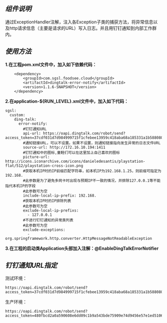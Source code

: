 ***组件说明***
-----
通过ExceptionHandler注解，注入各Exception子类的捕获方法，将异常信息以及http请求信息（主要是请求的URL）写入日志。并且用钉钉通知到内部工作群内。

***使用方法***
-----

**1.在工程pom.xml文件中，加入如下依赖代码：**

                                                              
        <dependency>
            <groupId>com.sgsl.foodsee.cloud</groupId>
            <artifactId>dingtalk-error-notify</artifactId>
            <version>1.1.6-SNAPSHOT</version>
        </dependency>
                                           
        
**2.在application-${RUN_LEVEL}.xml文件中，加入如下代码：**

                             
    sgsl:
      custom:
        ding-talk:
          error-notify:
            #钉钉通知URL
            api-url: https://oapi.dingtalk.com/robot/send?access_token=37cdf031d7d984999715f1cfebee13959c418aba68a185331a1b5880804bb55d
            #通知链接URL，可以不设置。如果不设置，则通知链接指向发生异常的日志文件URL
            source-url: http://172.16.10.194:1411
            #钉钉通知中的图标,童鞋们可以在这里加上自己喜欢的图标
            picture-url: http://icons.iconarchive.com/icons/danieledesantis/playstation-flat/512/playstation-cross-icon.png
            #获取本机IP时的IP前缀匹配字符串，如本机IP为192.168.1.25，则前缀可指定为192.168.  
            #此参数是为了避免多网卡时出现与预期IP不一致的情况，并排除127.0.0.1等不能指代本机IP的字段 
            #此参数可为空
            include-local-ip-prefix: 192.168.
            #获取本机IP时的IP排除列表
            #此参数可为空
            exclude-local-ip-prefixs:
              - 127.0.0.1
            #不进行钉钉通知的异常类列表
            #此参数可为空
            exclude-exceptions: 
              - org.springframework.http.converter.HttpMessageNotReadableException
              
                                                 

**3.在工程的启动类Application头部加入注解：@EnableDingTalkErrorNotifier**




***钉钉通知URL指定***
-----

测试环境：


    https://oapi.dingtalk.com/robot/send?access_token=37cdf031d7d984999715f1cfebee13959c418aba68a185331a1b5880804bb55d


生产环境：


    https://oapi.dingtalk.com/robot/send?access_token=480fbcd2a0a590608e6dd09c1b9a543bde75909e74d9456e57e1ed5106f53c8b


